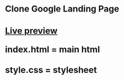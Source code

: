 <h1>Clone Google Landing Page<h1>
  
<a href="https://ignaciogr.github.io/google-homepage/">Live preview</a>

index.html = main html <br>
<br>
style.css = stylesheet
